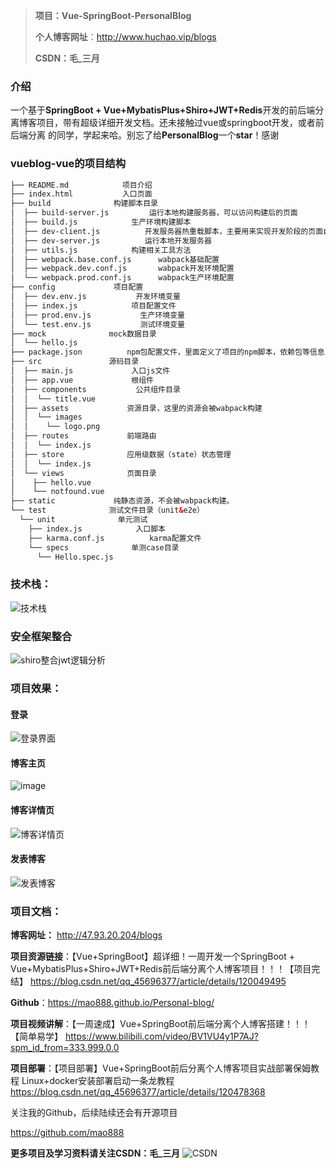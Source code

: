 > **项目：Vue-SpringBoot-PersonalBlog**
> 
>**个人博客网址**：http://www.huchao.vip/blogs
>
> **CSDN：毛_三月**

### 介绍

一个基于**SpringBoot + Vue+MybatisPlus+Shiro+JWT+Redis**开发的前后端分离博客项目，带有超级详细开发文档。还未接触过vue或springboot开发，或者前后端分离 的同学，学起来哈。别忘了给**PersonalBlog**一个**star**！感谢

### vueblog-vue的项目结构

```xml
├── README.md            项目介绍
├── index.html           入口页面
├── build              构建脚本目录
│  ├── build-server.js         运行本地构建服务器，可以访问构建后的页面
│  ├── build.js            生产环境构建脚本
│  ├── dev-client.js          开发服务器热重载脚本，主要用来实现开发阶段的页面自动刷新
│  ├── dev-server.js          运行本地开发服务器
│  ├── utils.js            构建相关工具方法
│  ├── webpack.base.conf.js      wabpack基础配置
│  ├── webpack.dev.conf.js       wabpack开发环境配置
│  └── webpack.prod.conf.js      wabpack生产环境配置
├── config             项目配置
│  ├── dev.env.js           开发环境变量
│  ├── index.js            项目配置文件
│  ├── prod.env.js           生产环境变量
│  └── test.env.js           测试环境变量
├── mock              mock数据目录
│  └── hello.js
├── package.json          npm包配置文件，里面定义了项目的npm脚本，依赖包等信息
├── src               源码目录 
│  ├── main.js             入口js文件
│  ├── app.vue             根组件
│  ├── components           公共组件目录
│  │  └── title.vue
│  ├── assets             资源目录，这里的资源会被wabpack构建
│  │  └── images
│  │    └── logo.png
│  ├── routes             前端路由
│  │  └── index.js
│  ├── store              应用级数据（state）状态管理
│  │  └── index.js
│  └── views              页面目录
│    ├── hello.vue
│    └── notfound.vue
├── static             纯静态资源，不会被wabpack构建。
└── test              测试文件目录（unit&e2e）
  └── unit              单元测试
    ├── index.js            入口脚本
    ├── karma.conf.js          karma配置文件
    └── specs              单测case目录
      └── Hello.spec.js
```



### 技术栈：

![技术栈](https://user-images.githubusercontent.com/59285170/131689992-0dd90ff3-c40e-4477-b3b7-8279988fa110.png)


### 安全框架整合
![shiro整合jwt逻辑分析](https://user-images.githubusercontent.com/59285170/131690082-68c7829f-3407-4074-99aa-8388140aa190.png)


### 项目效果：

#### 登录
![登录界面](https://user-images.githubusercontent.com/59285170/131690119-993b10c8-77d5-4171-bfdc-d1313fd602e2.png)


#### 博客主页
![image](https://user-images.githubusercontent.com/59285170/134798481-913cc9f0-7d04-4b1e-a917-df45d8e420c7.png)


#### 博客详情页
![博客详情页](https://user-images.githubusercontent.com/59285170/131690180-8b80ab15-556d-4769-8723-14a58e42cd35.png)


#### 发表博客
![发表博客](https://user-images.githubusercontent.com/59285170/131690202-4421b097-8c85-4fd3-a864-4e3c4f369486.png)


### 项目文档：

**博客网址：** http://47.93.20.204/blogs

**项目资源链接**：【Vue+SpringBoot】超详细！一周开发一个SpringBoot + Vue+MybatisPlus+Shiro+JWT+Redis前后端分离个人博客项目！！！【项目完结】
https://blog.csdn.net/qq_45696377/article/details/120049495 

**Github**：https://mao888.github.io/Personal-blog/

**项目视频讲解**：【一周速成】Vue+SpringBoot前后端分离个人博客搭建！！！【简单易学】
https://www.bilibili.com/video/BV1VU4y1P7AJ?spm_id_from=333.999.0.0

**项目部署**：【项目部署】Vue+SpringBoot前后分离个人博客项目实战部署保姆教程 Linux+docker安装部署启动一条龙教程
              https://blog.csdn.net/qq_45696377/article/details/120478368

关注我的Github，后续陆续还会有开源项目

https://github.com/mao888

**更多项目及学习资料请关注CSDN：毛_三月**
![CSDN](https://user-images.githubusercontent.com/59285170/131690379-5b89911a-5f25-4837-8c9f-90039ab86bd4.png)
